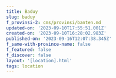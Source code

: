 ```yaml
---
title: Baduy
slug: baduy
f_provinsi-2: cms/provinsi/banten.md
updated-on: '2023-09-10T17:55:51.001Z'
created-on: '2023-09-10T16:28:02.983Z'
published-on: '2023-09-16T12:07:38.345Z'
f_same-with-province-name: false
f_featured: false
f_discover: false
layout: '[location].html'
tags: location
---
```



